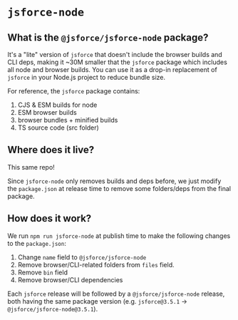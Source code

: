 # `jsforce-node`

## What is the `@jsforce/jsforce-node` package?

It's a "lite" version of `jsforce` that doesn't include the browser builds and CLI deps, making it ~30M smaller that the `jsforce` package which includes all node and browser builds.
You can use it as a drop-in replacement of `jsforce` in your Node.js project to reduce bundle size.

For reference, the `jsforce` package contains:
1. CJS & ESM builds for node
2. ESM browser builds
3. browser bundles + minified builds
4. TS source code (src folder)

## Where does it live?

This same repo!

Since `jsforce-node` only removes builds and deps before, we just modify the `package.json` at release time to remove some folders/deps from the final package.

## How does it work?
We run `npm run jsforce-node` at publish time to make the following changes to the `package.json`:

1. Change `name` field to `@jsforce/jsforce-node`
2. Remove browser/CLI-related folders from `files` field.
3. Remove `bin` field
4. Remove browser/CLI dependencies

Each `jsforce` release will be followed by a `@jsforce/jsforce-node` release, both having the same package version (e.g. `jsforce@3.5.1` -> `@jsforce/jsforce-node@3.5.1`).
